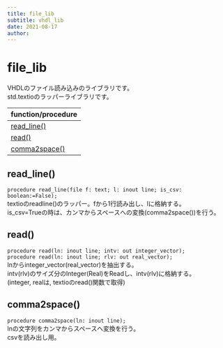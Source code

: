 ```yaml
---
title: file_lib
subtitle: vhdl_lib
date: 2021-08-17
author: 
---
```


# file_lib
VHDLのファイル読み込みのライブラリです。  
std.textioのラッパーライブラリです。  

| function/procedure |
| - |
| [read_line()](#read_line) |
| [read()](#read) |
| [comma2space()](#comma2space)


## read_line()
`procedure read_line(file f: text; l: inout line; is_csv: boolean:=False);`  
textioのreadline()のラッパー。fから1行読み出し、lに格納する。  
is_csv=Trueの時は、カンマからスペースへの変換(comma2space())を行う。


## read()
`procedure read(ln: inout line; intv: out integer_vector);`  
`procedure read(ln: inout line; rlv: out real_vector);`  
lnからinteger_vector(real_vector)を抽出する。  
intv(rlv)のサイズ分のInteger(Real)をReadし、intv(rlv)に格納する。  
(integer, realは, textioのread()関数で取得)  

## comma2space()
`procedure comma2space(ln: inout line);`  
lnの文字列をカンマからスペースへ変換を行う。  
csvを読み出し用。  

